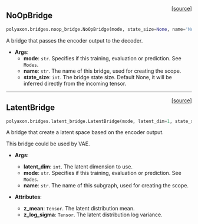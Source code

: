 <span style="float:right;">[[source]](https://github.com/polyaxon/polyaxon/blob/master/polyaxon/bridges/noop_bridge.py#L10)</span>
## NoOpBridge

```python
polyaxon.bridges.noop_bridge.NoOpBridge(mode, state_size=None, name='NoOpBridge')
```

A bridge that passes the encoder output to the decoder.

- __Args__:
	- __mode__: `str`. Specifies if this training, evaluation or prediction. See `Modes`.
	- __name__: `str`. The name of this bridge, used for creating the scope.
	- __state_size__: `int`. The bridge state size. Default None, it will be inferred
	directly from the incoming tensor.


----

<span style="float:right;">[[source]](https://github.com/polyaxon/polyaxon/blob/master/polyaxon/bridges/latent_bridge.py#L13)</span>
## LatentBridge

```python
polyaxon.bridges.latent_bridge.LatentBridge(mode, latent_dim=1, state_size=None, mean=0.0, stddev=1.0, name='LatentBridge')
```

A bridge that create a latent space based on the encoder output.

This bridge could be used by VAE.

- __Args__:
	- __latent_dim__: `int`. The latent dimension to use.
	- __mode__: `str`. Specifies if this training, evaluation or prediction. See `Modes`.
	- __name__: `str`. The name of this subgraph, used for creating the scope.

- __Attributes__:
	- __z_mean__: `Tensor`. The latent distribution mean.
	- __z_log_sigma__: `Tensor`. The latent distribution log variance.
